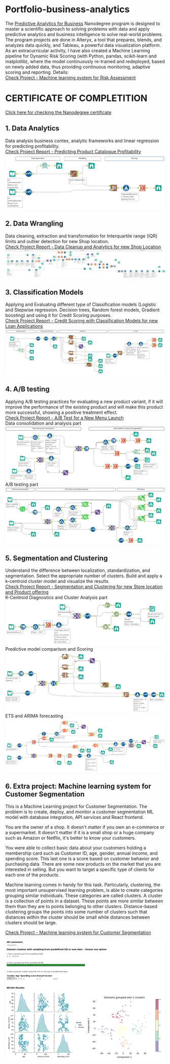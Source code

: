 # Portfolio-business-analytics

The [Predictive Analytics for Business](https://www.udacity.com/course/predictive-analytics-for-business-nanodegree--nd008t) Nanodegree program is designed to master a scientific approach to solving problems with data and apply predictive analytics and business intelligence to solve real-world problems. The program projects are done in Alteryx, a tool that prepares, blends, and analyzes data quickly, and Tableau, a powerful data visualization platform.  
As an extracurricular activity, I have also created a Machine Learning pipeline for Dynamic Risk Scoring (with Python, pandas, scikit-learn and matplotlib), where the model continuously re-trained and redeployed, based on newly added data, thus providing continuous monitoring, adaptive scoring and reporting. Details:  
[Check Project - Machine learning system for Risk Assessment](Project6_Extra/README.md) 


# CERTIFICATE OF COMPLETITION
  [Click here for checking the Nanodegree certificate](https://confirm.udacity.com/e/3ac984b2-6128-11ee-a6fe-9be76f9bc811)

## 1. Data Analytics  
Data analysis business contex, analytic frameworks and linear regression for predicting profitability.  
[Check Project Report - Predicting Product Catalogue Profitability](Project1/P1%20-%20Submission_CJ.pdf)
![](Project1/project1.png)
## 2. Data Wrangling  
Data cleaning, extraction and transformation for Interquartile range (IQR) limits and outlier detection for new Shop location.  
[Check Project Report - Data Cleanup and Analytics for new Shop Location](Project2/P2%20-%20Submission_CJ.pdf)
![](Project2/project2.png)


## 3. Classification Models  
Applying and Evaluating different type of Classification models (Logistic and Stepwise regression. Decision trees, Random forest models, Gradient boosting) and using it for Credit Scoring purposes.  
[Check Project Report - Credit Scoring with Classification Models for new Loan Applications](Project3/P3%20-%20Submission_CJ.pdf)
![](Project3/project3.png)

## 4. A/B testing  
Applying A/B testing practices for evaluating a new product variant, if it will improve the performance of the existing product and will make this product more successful, showing a positive treatment effect.  
[Check Project Report - A/B Test for a New Menu Launch](Project4/P4%20-%20Submission_CJ.pdf)  
Data consolidation and analysis part
![](Project4/Project4_1.png)  
A/B testing part
![](Project4/Project4_2.png)

## 5. Segmentation and Clustering  
Understand the difference between localization, standardization, and segmentation. Select the appropriate number of clusters. Build and apply a k-centroid cluster model and visualize the results.   
[Check Project Report - Segmentation and Clustering for new Store location and Product offering](Project5/P5%20-%20Submission_CJ.pdf)  
K-Centroid Diagnostics and Cluster Analysis part
![](Project5/Project5_1.png)  
Predictive model comparison and Scoring
![](Project5/Project5_2.png)    
ETS and ARIMA forecasting
![](Project5/Project5_3.png)  

## 6. Extra project: Machine learning system for Customer Segmentation

This is a Machine Learning project for Customer Segmentation. The problem is to create, deploy, and monitor a customer segmentation ML model with database integration, API services and React frontend.

You are the owner of a shop. It doesn't matter if you own an e-commerce or a supermarket. It doesn't matter if it is a small shop or a huge company such as Amazon or Netflix, it's better to know your customers.

You were able to collect basic data about your customers holding a membership card such as Customer ID, age, gender, annual income, and spending score. This last one is a score based on customer behavior and purchasing data. There are some new products on the market that you are interested in selling. But you want to target a specific type of clients for each one of the products.

Machine learning comes in handy for this task. Particularly, clustering, the most important unsupervised learning problem, is able to create categories grouping similar individuals. These categories are called clusters. A cluster is a collection of points in a dataset. These points are more similar between them than they are to points belonging to other clusters. Distance-based clustering groups the points into some number of clusters such that distances within the cluster should be small while distances between clusters should be large.

[Check Project - Machine learning system for Customer Segmentation](Project6_Extra/README.md)  
  
<p align="center">
	<img src="Project6_Extra/customers/Screen.png" >
</p>  